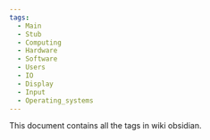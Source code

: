 ```yaml
---
tags:
  - Main
  - Stub
  - Computing
  - Hardware
  - Software
  - Users
  - IO
  - Display
  - Input
  - Operating_systems
---
```

This document contains all the tags in wiki obsidian.